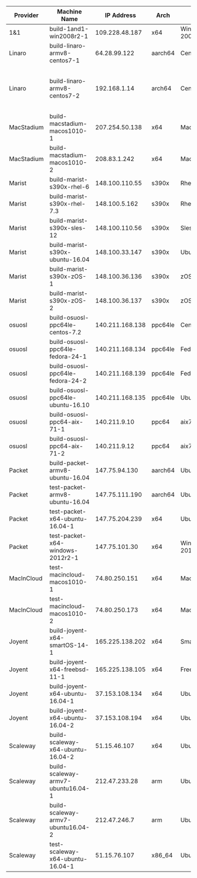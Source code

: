 |  Provider | Machine Name  | IP Address  |  Arch |  OS | user | notes |
|---|---|---|---|---|---|---|
|  1&1 |  build-1and1-win2008r2-1 | 109.228.48.187 | x64 | Win Server 2008r2  |  Administrator ||
|  Linaro |  	build-linaro-armv8-centos7-1 |  64.28.99.122 | aarch64  |  Centos7 | centos ||
|  Linaro |  build-linaro-armv8-centos7-2 |  192.168.1.14 |  arch64 |  Centos7 |  centos |  (ssh via build-linaro-armv8-centos7-1) |
| MacStadium  |  build-macstadium-macos1010-1 |  207.254.50.138 | x64  |  MacOS10.10 | administrator  ||
| MacStadium  |  build-macstadium-macos1010-2 |  208.83.1.242 | x64  |  MacOS10.10 | administrator  ||
|  Marist |  build-marist-s390x-rhel-6 |  148.100.110.55 | s390x  | Rhel6  |  linux1 ||
|  Marist |  build-marist-s390x-rhel-7.3 |  148.100.5.162 | s390x  | Rhel7.3  |  linux1 ||
|  Marist |  build-marist-s390x-sles-12 |  148.100.110.56 | s390x  | Sles12  |  linux1 ||
|  Marist |  build-marist-s390x-ubuntu-16.04 |  148.100.33.147 | s390x  | Ubuntu16.04  |  linux1 ||
|  Marist |  build-marist-s390x-zOS-1 |  148.100.36.136 | s390x  | zOS 2.1  |  OPEN1 ||
|  Marist |  build-marist-s390x-zOS-2 |  148.100.36.137 | s390x  | zOS 2.1  |  OPEN1 ||
|  osuosl |  build-osuosl-ppc64le-centos-7.2 |  140.211.168.138 | ppc64le  | Centos72  |  centos ||
|  osuosl |  build-osuosl-ppc64le-fedora-24-1 |  140.211.168.134 | ppc64le  | Fedora 24  |  fedora ||
|  osuosl |  build-osuosl-ppc64le-fedora-24-2 |  140.211.168.139 | ppc64le  | Fedora 24  |  fedora ||
|  osuosl |  build-osuosl-ppc64le-ubuntu-16.10 |  140.211.168.135 | ppc64le  | Ubuntu16.10  |  ubuntu ||
|  osuosl |  build-osuosl-ppc64-aix-71-1|  140.211.9.10 | ppc64  | aix71  |  root ||
|  osuosl |  build-osuosl-ppc64-aix-71-2|  140.211.9.12 | ppc64  | aix71  |  root ||
|  Packet |  build-packet-armv8-ubuntu-16.04  |  147.75.94.130 | aarch64  |  Ubuntu16.04 | root ||
|  Packet |  test-packet-armv8-ubuntu-16.04  |  147.75.111.190 | aarch64  |  Ubuntu16.04 | root ||
|  Packet |  test-packet-x64-ubuntu-16.04-1  |  147.75.204.239 | x64  |  Ubuntu16.04 | root ||
|  Packet |  test-packet-x64-windows-2012r2-1 | 147.75.101.30 | x64 | Win Server 2012r2  |  Admin ||
| MacInCloud  |  test-macincloud-macos1010-1 |  74.80.250.151 | x64  |  MacOS10.10 | admin  ||
| MacInCloud  |  test-macincloud-macos1010-2 |  74.80.250.173 | x64  |  MacOS10.10 | admin  ||
|  Joyent |  build-joyent-x64-smartOS-14-1  | 165.225.138.202 | x64 | SmartOS14.4.0  |  root ||
|  Joyent |  build-joyent-x64-freebsd-11-1  | 165.225.138.105 | x64 | FreeBSD11-1  |  root ||
|  Joyent |  build-joyent-x64-ubuntu-16.04-1  | 37.153.108.134 | x64 | Ubuntu16.04  |  root ||
|  Joyent |  build-joyent-x64-ubuntu-16.04-2  | 37.153.108.194  | x64 | Ubuntu16.04  |  root ||
|  Scaleway |  build-scaleway-x64-ubuntu-16.04-2  |  51.15.46.107 | x64 |  Ubuntu16.04 | root ||
|  Scaleway |  build-scaleway-armv7-ubuntu16.04-1  |  212.47.233.28 | arm  |  Ubuntu16.04 | root ||
|  Scaleway |  build-scaleway-armv7-ubuntu16.04-2  |  212.47.246.7 | arm  |  Ubuntu16.04 | root ||
|  Scaleway | test-scaleway-x64-ubuntu-16.04-1 | 51.15.76.107 | x86_64 | Ubuntu16.04 | root ||
